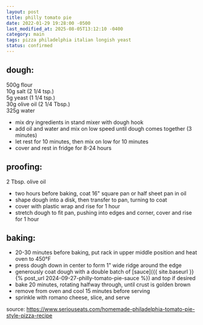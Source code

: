 ```yaml
---
layout: post
title: philly tomato pie
date: 2022-01-29 19:28:00 -0500
last_modified_at: 2025-08-05T13:12:10 -0400
category: main
tags: pizza philadelphia italian longish yeast
status: confirmed
---
```


## dough:

500g flour  
10g salt (2 1/4 tsp.)  
5g yeast (1 1/4 tsp.)  
30g olive oil (2 1/4 Tbsp.)  
325g water  
* mix dry ingredients in stand mixer with dough hook
* add oil and water and mix on low speed until dough comes together (3 minutes)
* let rest for 10 minutes, then mix on low for 10 minutes
* cover and rest in fridge for 8-24 hours

## proofing:

2 Tbsp. olive oil  
* two hours before baking, coat 16" square pan or half sheet pan in oil
* shape dough into a disk, then transfer to pan, turning to coat
* cover with plastic wrap and rise for 1 hour
* stretch dough to fit pan, pushing into edges and corner, cover and rise for 1 hour

## baking:

* 20-30 minutes before baking, put rack in upper middle position and heat oven to 450°F
* press dough down in center to form 1" wide ridge around the edge
* generously coat dough with a double batch of [sauce]({{ site.baseurl }}{% post_url 2024-09-27-philly-tomato-pie-sauce %}) and top if desired
* bake 20 minutes, rotating halfway through, until crust is golden brown
* remove from oven and cool 15 minutes before serving
* sprinkle with romano cheese, slice, and serve

source: <https://www.seriouseats.com/homemade-philadelphia-tomato-pie-style-pizza-recipe>
